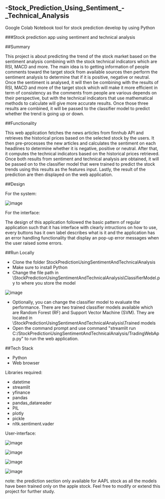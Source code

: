 ## -Stock_Prediction_Using_Sentiment_-_Technical_Analysis

Google Colab Notebook tool for stock prediction develop by using Python

###Stock prediction app using sentiment and technical analysis

##Summary 

This project is about predicting the trend of the stock market based on the sentiment analysis combining with the stock technical indicators which are RSI, MACD and more. The main idea is to getting information of people comments toward the target stock from available sources then perform the sentiment analysis to determine that if it is positive, negative or neutral. Once the sentiment is analysed, it will then be combining with the results of RSI, MACD and more of the target stock which will make it more efficient in term of consistency as the comments from people are various depends on their perspective, but with the technical indicators that use mathematical methods to calculate will give more accurate results. Once those three results are combined, it will be passed to the classifier model to predict whether the trend is going up or down.

##Functionality

This web application fetches the news articles from finnhub API and retrieves the historical prices based on the selected stock by the users. It then pre-processes the new articles and calculates the sentiment on each headlines to determine whether it is negative, positive or neutral. After that, it computes the technical indicators based on the historical prices retrieved. Once both results from sentiment and technical analysis are obtained, it will be passed on to the classifier model that were trained to predict the stock trends using this results as the features input. Lastly, the result of the prediction are then displayed on the web application.   

##Design

For the system:

![image](https://user-images.githubusercontent.com/60352487/120921896-55457c80-c6f0-11eb-8ce9-13164fbf58b3.png)

For the interface:

The design of this application followed the basic pattern of regular application such that it has interface with clearly intructions on how to use, every buttons has it own label describes what is it and the application has an error handling functionality that display an pop-up error messages when the user raised some errors. 


##Run Locally

- Clone the folder StockPredictionUsingSentimentAndTechnicalAnalysis
- Make sure to install Python 
- Change the file path in \StockPredictionUsingSentimentAndTechnicalAnalysis\ClassifierModel.py to where you store the model

 ![image](https://user-images.githubusercontent.com/60352487/120923534-41524880-c6f9-11eb-9c98-0ad4adb4958e.png)
 
- Optionally, you can change the classifier model to evaluate the performance. There are two trained classifier models available which are Random Forest (RF) and Support Vector Machine (SVM). They are located in \StockPredictionUsingSentimentAndTechnicalAnalysis\Trained models  
- Open the command prompt and use command "streamlit run C:/StockPredictionUsingSentimentAndTechnicalAnalysis/TradingWebApp.py" to run the web application.


##Tech Stack

- Python
- Web browser

Libraries required: 

- datetime 
- streamlit 
- yfinance 
- pandas 
- pandas_datareader 
- PIL 
- plotly 
- pickle
- nltk.sentiment.vader


User-interface:

![image](https://user-images.githubusercontent.com/60352487/120924395-cdff0580-c6fd-11eb-8905-72b58b4b8351.png)

![image](https://user-images.githubusercontent.com/60352487/120924646-c7bd5900-c6fe-11eb-98e3-c4cb2eb4db37.png)

![image](https://user-images.githubusercontent.com/60352487/120924671-f0dde980-c6fe-11eb-8919-427a09232174.png)

![image](https://user-images.githubusercontent.com/60352487/120924681-fdfad880-c6fe-11eb-93c3-004abd4240a0.png)

note: the prediction section only available for AAPL stock as all the models have been trained only on the apple stock. Feel free to modify or extend this project for further study.



